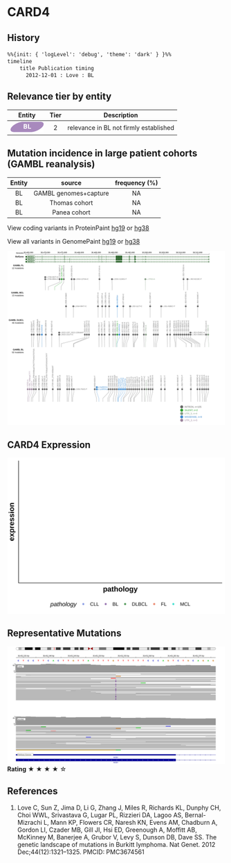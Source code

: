 # CARD4

## History

```mermaid
%%{init: { 'logLevel': 'debug', 'theme': 'dark' } }%%
timeline
    title Publication timing
      2012-12-01 : Love : BL
```

## Relevance tier by entity

|Entity|Tier|Description                           |
|:------:|:----:|--------------------------------------|
|![BL](images/icons/BL_tier2.png)    |2   |relevance in BL not firmly established|

## Mutation incidence in large patient cohorts (GAMBL reanalysis)

|Entity|source               |frequency (%)|
|:------:|:---------------------:|:-------------:|
|BL    |GAMBL genomes+capture|NA           |
|BL    |Thomas cohort        |NA           |
|BL    |Panea cohort         |NA           |


View coding variants in ProteinPaint [hg19](https://morinlab.github.io/LLMPP/GAMBL/CARD4_protein.html)  or [hg38](https://morinlab.github.io/LLMPP/GAMBL/CARD4_protein_hg38.html)

View all variants in GenomePaint [hg19](https://morinlab.github.io/LLMPP/GAMBL/CARD4.html)  or [hg38](https://morinlab.github.io/LLMPP/GAMBL/CARD4_hg38.html)

![](images/proteinpaint/CARD4.svg)

## CARD4 Expression
![](images/gene_expression/CARD4_by_pathology.svg)
<!-- ORIGIN: loveGeneticLandscapeMutations2012 -->
<!-- BL: loveGeneticLandscapeMutations2012 -->

## Representative Mutations

![](primary/Love_CARD4.svg)
**Rating**
&starf; &starf; &starf; &starf; &star;


## References
1.  Love C, Sun Z, Jima D, Li G, Zhang J, Miles R, Richards KL, Dunphy CH, Choi WWL, Srivastava G, Lugar PL, Rizzieri DA, Lagoo AS, Bernal-Mizrachi L, Mann KP, Flowers CR, Naresh KN, Evens AM, Chadburn A, Gordon LI, Czader MB, Gill JI, Hsi ED, Greenough A, Moffitt AB, McKinney M, Banerjee A, Grubor V, Levy S, Dunson DB, Dave SS. The genetic landscape of mutations in Burkitt lymphoma. Nat Genet. 2012 Dec;44(12):1321–1325. PMCID: PMC3674561
